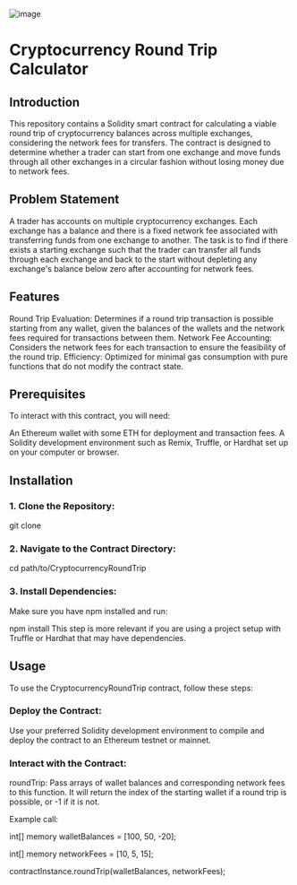 ![image](https://github.com/0xnehasingh/Contracts/assets/67492324/27d2c347-c8de-4af8-9e13-87247ab4d595)


# Cryptocurrency Round Trip Calculator

## Introduction
This repository contains a Solidity smart contract for calculating a viable round trip of cryptocurrency balances across multiple exchanges, considering the network fees for transfers. The contract is designed to determine whether a trader can start from one exchange and move funds through all other exchanges in a circular fashion without losing money due to network fees.

## Problem Statement
A trader has accounts on multiple cryptocurrency exchanges. Each exchange has a balance and there is a fixed network fee associated with transferring funds from one exchange to another. The task is to find if there exists a starting exchange such that the trader can transfer all funds through each exchange and back to the start without depleting any exchange's balance below zero after accounting for network fees.

## Features

Round Trip Evaluation: Determines if a round trip transaction is possible starting from any wallet, given the balances of the wallets and the network fees required for transactions between them.
Network Fee Accounting: Considers the network fees for each transaction to ensure the feasibility of the round trip.
Efficiency: Optimized for minimal gas consumption with pure functions that do not modify the contract state.
## Prerequisites

To interact with this contract, you will need:

  An Ethereum wallet with some ETH for deployment and transaction fees.
  A Solidity development environment such as Remix, Truffle, or Hardhat set up on your computer or browser.

## Installation

### 1. Clone the Repository:

git clone <repository-url>

### 2. Navigate to the Contract Directory:

cd path/to/CryptocurrencyRoundTrip
### 3. Install Dependencies:

Make sure you have npm installed and run:

npm install
This step is more relevant if you are using a project setup with Truffle or Hardhat that may have dependencies.

## Usage
To use the CryptocurrencyRoundTrip contract, follow these steps:

### Deploy the Contract:

Use your preferred Solidity development environment to compile and deploy the contract to an Ethereum testnet or mainnet.

### Interact with the Contract:

  roundTrip: Pass arrays of wallet balances and corresponding network fees to this function. It will return the index of the starting wallet 
  if a round trip is possible, or -1 if it is not.

Example call:

int[] memory walletBalances = [100, 50, -20];

int[] memory networkFees = [10, 5, 15];

contractInstance.roundTrip(walletBalances, networkFees);
